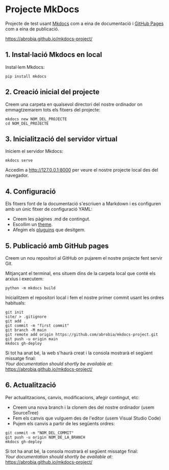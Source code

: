 # Projecte MkDocs

Projecte de test usant [Mkdocs](https://www.mkdocs.org/) com a eina de documentació i [GitHub Pages](https://pages.github.com/) com a eina de publicació. 

https://abrobia.github.io/mkdocs-project/  


## 1. Instal·lació Mkdocs en local

Instal·lem Mkdocs:
```
pip install mkdocs
```  

## 2. Creació inicial del projecte

Creem una carpeta en qualsevol directori del nostre ordinador on emmagtzemarem tots els fitxers del projecte:

```
mkdocs new NOM_DEL_PROJECTE
cd NOM_DEL_PROJECTE
```  

## 3. Inicialització del servidor virtual

Iniciem el servidor Mkdocs:

```
mkdocs serve
```

Accedim a http://127.0.0.1:8000 per veure el nostre projecte local des del navegador.    


## 4. Configuració

Els fitxers font de la documentació s'escriuen a Markdown i es configuren amb un únic fitxer de configuració YAML:

* Creem les pàgines .md de contingut.
* Escollim un [theme](https://www.mkdocs.org/user-guide/choosing-your-theme/).
* Afegim els [pluguins](https://www.mkdocs.org/dev-guide/plugins/) que desitgem.  


## 5. Publicació amb GitHub pages

Creem un nou repositori al GitHub on pujarem el nostre projecte fent servir Git.  

Mitjançant el terminal, ens situem dins de la carpeta local que conté els arxius i executem:

```
python -m mkdocs build
```

Inicialitzem el repositori local i fem el nostre primer commit usant les ordres habituals:

```
git init
site/ > .gitignore
git add .
git commit -m "first commit"
git branch -M main
git remote add origin https://github.com/abrobia/mkdocs-project.git
git push -u origin main
mkdocs gh-deploy
```  

Si tot ha anat bé, la web s'haurà creat i la consola mostrarà el següent missatge final:  
_Your documentation should shortly be available at:_ https://abrobia.github.io/mkdocs-project/  


## 6. Actualització

Per actualitzacions, canvis, modificacions, afegir contingut, etc:

* Creem una nova branch i la clonem des del nostre ordinador (usem SourceTree)
* Fem els canvis que vulguem des de l'editor (usem Visual Studio Code)
* Pujem els canvis a partir de les següents ordres:   

```
git commit -m "NOM_DEL_COMMIT"
git push -u origin NOM_DE_LA_BRANCH
mkdocs gh-deploy
```  

Si tot ha anat bé, la consola mostrarà el següent missatge final:  
_Your documentation should shortly be available at:_ https://abrobia.github.io/mkdocs-project/  
